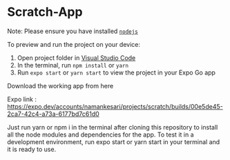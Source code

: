 # Scratch-App

Note: Please ensure you have installed <code><a href="https://nodejs.org/en/download/">nodejs</a></code>

To preview and run the project on your device:

1. Open project folder in <a href="https://code.visualstudio.com/download">Visual Studio Code</a>
2. In the terminal, run `npm install` or `yarn`
3. Run `expo start` or `yarn start` to view the project in your Expo Go app

Download the working app from here

Expo link : https://expo.dev/accounts/namankesari/projects/scratch/builds/00e5de45-2ca7-42c4-a73a-6177bd7c61d0

Just run yarn or npm i in the terminal after cloning this repository to install all the node modules and dependencies for the app.
To test it in a development environment, run expo start or yarn start in your terminal and it is ready to use.
